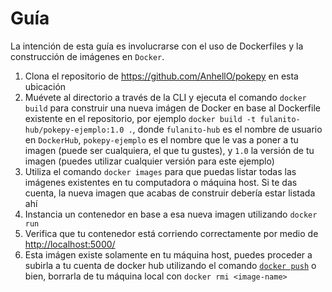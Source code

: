 # Guía

La intención de esta guía es involucrarse con el uso de Dockerfiles y la construcción de imágenes en `Docker`.

1. Clona el repositorio de <https://github.com/AnhellO/pokepy> en esta ubicación
2. Muévete al directorio a través de la CLI y ejecuta el comando `docker build` para construir una nueva imágen de Docker en base al Dockerfile existente en el repositorio, por ejemplo `docker build -t fulanito-hub/pokepy-ejemplo:1.0 .`, donde `fulanito-hub` es el nombre de usuario en `DockerHub`, `pokepy-ejemplo` es el nombre que le vas a poner a tu imagen (puede ser cualquiera, el que tu gustes), y `1.0` la versión de tu imagen (puedes utilizar cualquier versión para este ejemplo)
3. Utiliza el comando `docker images` para que puedas listar todas las imágenes existentes en tu computadora o máquina host. Si te das cuenta, la nueva imagen que acabas de construir debería estar listada ahí
4. Instancia un contenedor en base a esa nueva imagen utilizando `docker run`
5. Verifica que tu contenedor está corriendo correctamente por medio de <http://localhost:5000/>
6. Esta imágen existe solamente en tu máquina host, puedes proceder a subirla a tu cuenta de docker hub utilizando el comando [`docker push`](https://docs.docker.com/engine/reference/commandline/push/) o bien, borrarla de tu máquina local con `docker rmi <image-name>`
